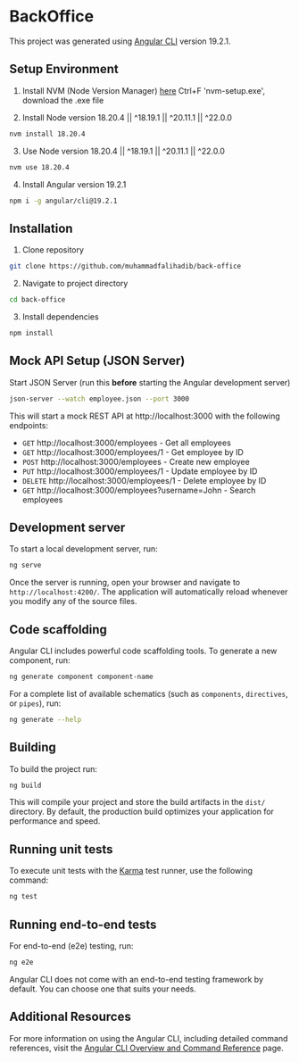# BackOffice

This project was generated using [Angular CLI](https://github.com/angular/angular-cli) version 19.2.1.

## Setup Environment

1. Install NVM (Node Version Manager) [here](https://github.com/coreybutler/nvm-windows/releases)
  Ctrl+F 'nvm-setup.exe', download the .exe file

2. Install Node version 18.20.4 || ^18.19.1 || ^20.11.1 || ^22.0.0
  ```bash
  nvm install 18.20.4
  ```
3. Use Node version 18.20.4 || ^18.19.1 || ^20.11.1 || ^22.0.0
  ```bash
  nvm use 18.20.4
  ```
4. Install Angular version 19.2.1
  ```bash
  npm i -g angular/cli@19.2.1
  ```
## Installation 

1. Clone repository 
  ```bash
  git clone https://github.com/muhammadfalihadib/back-office
  ```
2. Navigate to project directory
  ```bash
  cd back-office
  ```
3. Install dependencies
  ```bash
  npm install
```

## Mock API Setup (JSON Server)

Start JSON Server (run this **before** starting the Angular development server)

```bash
json-server --watch employee.json --port 3000
```
This will start a mock REST API at http://localhost:3000 with the following endpoints:

- ```GET``` http://localhost:3000/employees - Get all employees
- ```GET``` http://localhost:3000/employees/1 - Get employee by ID
- ```POST``` http://localhost:3000/employees - Create new employee
- ```PUT``` http://localhost:3000/employees/1 - Update employee by ID
- ```DELETE``` http://localhost:3000/employees/1 - Delete employee by ID
- ```GET``` http://localhost:3000/employees?username=John - Search employees


## Development server

To start a local development server, run:

```bash
ng serve
```

Once the server is running, open your browser and navigate to `http://localhost:4200/`. The application will automatically reload whenever you modify any of the source files.

## Code scaffolding

Angular CLI includes powerful code scaffolding tools. To generate a new component, run:

```bash
ng generate component component-name
```

For a complete list of available schematics (such as `components`, `directives`, or `pipes`), run:

```bash
ng generate --help
```

## Building

To build the project run:

```bash
ng build
```

This will compile your project and store the build artifacts in the `dist/` directory. By default, the production build optimizes your application for performance and speed.

## Running unit tests

To execute unit tests with the [Karma](https://karma-runner.github.io) test runner, use the following command:

```bash
ng test
```

## Running end-to-end tests

For end-to-end (e2e) testing, run:

```bash
ng e2e
```

Angular CLI does not come with an end-to-end testing framework by default. You can choose one that suits your needs.

## Additional Resources

For more information on using the Angular CLI, including detailed command references, visit the [Angular CLI Overview and Command Reference](https://angular.dev/tools/cli) page.
